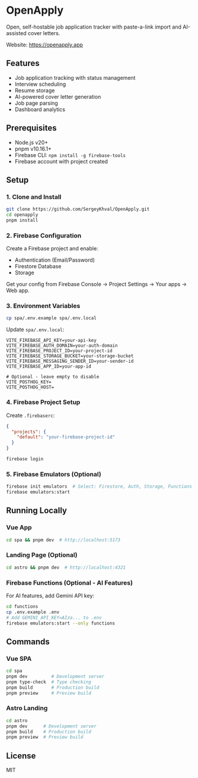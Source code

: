 # OpenApply

Open, self-hostable job application tracker with paste-a-link import and AI-assisted cover letters.

Website: https://openapply.app

## Features

- Job application tracking with status management
- Interview scheduling
- Resume storage
- AI-powered cover letter generation
- Job page parsing
- Dashboard analytics

## Prerequisites

- Node.js v20+
- pnpm v10.16.1+
- Firebase CLI: `npm install -g firebase-tools`
- Firebase account with project created

## Setup

### 1. Clone and Install

```bash
git clone https://github.com/SergeyKhval/OpenApply.git
cd openapply
pnpm install
```

### 2. Firebase Configuration

Create a Firebase project and enable:
- Authentication (Email/Password)
- Firestore Database
- Storage

Get your config from Firebase Console → Project Settings → Your apps → Web app.

### 3. Environment Variables

```bash
cp spa/.env.example spa/.env.local
```

Update `spa/.env.local`:
```env
VITE_FIREBASE_API_KEY=your-api-key
VITE_FIREBASE_AUTH_DOMAIN=your-auth-domain
VITE_FIREBASE_PROJECT_ID=your-project-id
VITE_FIREBASE_STORAGE_BUCKET=your-storage-bucket
VITE_FIREBASE_MESSAGING_SENDER_ID=your-sender-id
VITE_FIREBASE_APP_ID=your-app-id

# Optional - leave empty to disable
VITE_POSTHOG_KEY=
VITE_POSTHOG_HOST=
```

### 4. Firebase Project Setup

Create `.firebaserc`:
```json
{
  "projects": {
    "default": "your-firebase-project-id"
  }
}
```

```bash
firebase login
```

### 5. Firebase Emulators (Optional)

```bash
firebase init emulators  # Select: Firestore, Auth, Storage, Functions
firebase emulators:start
```

## Running Locally

### Vue App
```bash
cd spa && pnpm dev  # http://localhost:5173
```

### Landing Page (Optional)
```bash
cd astro && pnpm dev  # http://localhost:4321
```

### Firebase Functions (Optional - AI Features)

For AI features, add Gemini API key:

```bash
cd functions
cp .env.example .env
# Add GEMINI_API_KEY=AIza... to .env
firebase emulators:start --only functions
```

## Commands

### Vue SPA
```bash
cd spa
pnpm dev         # Development server
pnpm type-check  # Type checking
pnpm build       # Production build
pnpm preview     # Preview build
```

### Astro Landing
```bash
cd astro
pnpm dev      # Development server
pnpm build    # Production build
pnpm preview  # Preview build
```

## License

MIT
